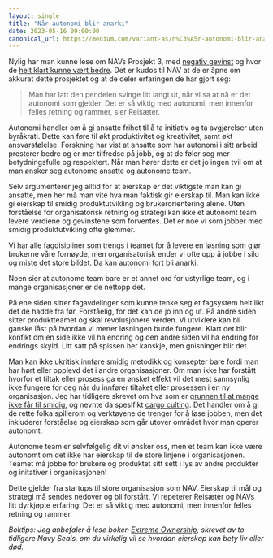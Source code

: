 ```yaml
---
layout: single
title: "Når autonomi blir anarki"
date: 2023-05-16 09:00:00
canonical_url: https://medium.com/variant-as/n%C3%A5r-autonomi-blir-anarki-da15abc806b0
---
```


Nylig har man kunne lese om NAVs Prosjekt 3, med [negativ gevinst](https://www.digi.no/artikler/nav-prosjekt-med-negativ-gevinst-derfor-gikk-det-galt/532656) og hvor de [helt klart kunne vært bedre](https://www.digi.no/artikler/navs-it-sjef-om-it-sprekken-vi-kunne-helt-klart-vaert-bedre/532378). Det er kudos til NAV at de er åpne om akkurat dette prosjektet og at de deler erfaringen de har gjort seg:

> Man har latt den pendelen svinge litt langt ut, når vi sa at nå er det autonomi som gjelder. Det er så viktig med autonomi, men innenfor felles retning og rammer, sier Reisæter.

Autonomi handler om å gi ansatte frihet til å ta initiativ og ta avgjørelser uten byråkrati. Dette kan føre til økt produktivitet og kreativitet, samt økt ansvarsfølelse. Forskning har vist at ansatte som har autonomi i sitt arbeid presterer bedre og er mer tilfredse på jobb, og at de føler seg mer betydningsfulle og respektert. Når man hører dette er det jo ingen tvil om at man ønsker seg autonome ansatte og autonome team.

Selv argumenterer jeg alltid for at eierskap er det viktigste man kan gi ansatte, men her må man vite hva man faktisk gir eierskap til. Man kan ikke gi eierskap til smidig produktutvikling og brukerorientering alene. Uten forståelse for organisatorisk retning og strategi kan ikke et autonomt team levere verdiene og gevinstene som forventes. Det er noe vi som jobber med smidig produktutvikling ofte glemmer.

Vi har alle fagdisipliner som trengs i teamet for å levere en løsning som gjør brukerne våre fornøyde, men organisatorisk ender vi ofte opp å jobbe i silo og miste det store bildet. Da kan autonomi fort bli anarki.

Noen sier at autonome team bare er et annet ord for ustyrlige team, og i mange organisasjoner er de nettopp det.

På ene siden sitter fagavdelinger som kunne tenke seg et fagsystem helt likt det de hadde fra før. Forståelig, for det kan de jo inn og ut. På andre siden sitter produktteamet og skal revolusjonere verden. Vi utviklere kan bli ganske låst på hvordan vi mener løsningen burde fungere. Klart det blir konfikt om en side ikke vil ha endring og den andre siden vil ha endring for endrings skyld. Litt satt på spissen her kanskje, men gnisninger blir det.

Man kan ikke ukritisk innføre smidig metodikk og konsepter bare fordi man har hørt eller opplevd det i andre organisasjoner. Om man ikke har forstått hvorfor et tiltak eller prosess ga en ønsket effekt vil det mest sannsynlig ikke fungere for deg når du innfører tiltaket eller prosessen i en ny organisasjon. Jeg har tidligere skrevet om hva som er [grunnen til at mange ikke får til smidig](https://blog.variant.no/grunnen-til-at-du-ikke-f%C3%A5r-til-smidig-er-fordi-du-fokuserer-p%C3%A5-feil-ting-a890640553ea), og nevnte da spesifikt [cargo culting](https://en.wikipedia.org/wiki/Cargo_cult). Det handler om å gi de rette folka spillerom og verktøyene de trenger for å løse jobben, men det inkluderer forståelse og eierskap som går utover området hvor man operer autonomt.

Autonome team er selvfølgelig dit vi ønsker oss, men et team kan ikke være autonomt om det ikke har eierskap til de store linjene i organisasjonen. Teamet må jobbe for brukere og produktet sitt sett i lys av andre produkter og initativer i organisasjonen!

Dette gjelder fra startups til store organisasjon som NAV. Eierskap til mål og strategi må sendes nedover og bli forstått. Vi repeterer Reisæter og NAVs litt dyrkjøpte erfaring: Det er så viktig med autonomi, men innenfor felles retning og rammer.

_Boktips: Jeg anbefaler å lese boken [Extreme Ownership](https://www.amazon.com/Extreme-Ownership-U-S-Navy-SEALs-ebook/dp/B0739PYQSS/), skrevet av to tidligere Navy Seals, om du virkelig vil se hvordan eierskap kan bety liv eller død._
